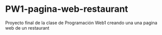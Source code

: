 # PW1-pagina-web-restaurant
Proyecto final de la clase de Programación Web1 creando una una pagina web de un restaurant
